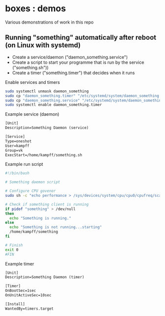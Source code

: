 # boxes : demos

Various demonstrations of work in this repo

## Running "something" automatically after reboot (on Linux with systemd)

- Create a service/daemon ("daemon_something.service")
- Create a script to start your programme that is run by the service ("something.sh"))
- Create a timer ("something.timer") that decides when it runs

Enable services and timers
```bash
sudo systemctl unmask daemon_something
sudo cp "daemon_something.timer" "/etc/systemd/system/daemon_something.timer"
sudo cp "daemon_something.service" "/etc/systemd/system/daemon_something.service"
sudo systemctl enable daemon_something.timer
```

Example service (daemon)
```txt
[Unit]
Description=Something Daemon (service)

[Service]
Type=oneshot
User=kampff
Group=vk
ExecStart=/home/kampff/something.sh
```

Example run script
```bash
#!/bin/bash

# Something daemon script

# Configure CPU govenor
sudo sh -c "echo performance > /sys/devices/system/cpu/cpu0/cpufreq/scaling_governor"

# Check if something client is running
if pidof "something" > /dev/null
then
  echo "Something is running."
else
  echo "Something is not running...starting"
  /home/kampff/something
fi

# Finish
exit 0
#FIN
```

Example timer
```txt
[Unit]
Description=Something Daemon (timer)

[Timer]
OnBootSec=1sec
OnUnitActiveSec=10sec

[Install]
WantedBy=timers.target
```